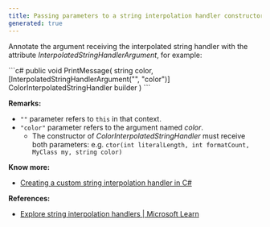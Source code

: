 ```yaml
---
title: Passing parameters to a string interpolation handler constructor in C#
generated: true
---
```


Annotate the argument receiving the interpolated string handler with the attribute *InterpolatedStringHandlerArgument*, for example:

<div markdown="1" class="ans">
```c#
public void PrintMessage(
    string color,
    [InterpolatedStringHandlerArgument("", "color")]
    ColorInterpolatedStringHandler builder
  )
```
</div>

**Remarks:**
- `""` parameter refers to `this` in that context.
- `"color"` parameter refers to the argument named *color*.
  - The constructor of *ColorInterpolatedStringHandler* must receive both parameters:
    e.g. `ctor(int literalLength, int formatCount, MyClass my, string color)`

**Know more:**
- [Creating a custom string interpolation handler in C#](/en-US/c-sharp/creating-custom-string-interpolation-handler)

**References:**
- [Explore string interpolation handlers \| Microsoft Learn](https://learn.microsoft.com/en-us/dotnet/csharp/whats-new/tutorials/interpolated-string-handler)
